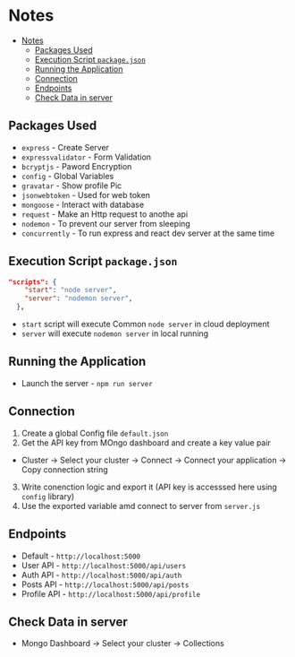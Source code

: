 # Notes
- [Notes](#notes)
  - [Packages Used](#packages-used)
  - [Execution Script `package.json`](#execution-script-packagejson)
  - [Running the Application](#running-the-application)
  - [Connection](#connection)
  - [Endpoints](#endpoints)
  - [Check Data in server](#check-data-in-server)

## Packages Used
- `express` - Create Server
- `expressvalidator` - Form Validation
- `bcryptjs` - Paword Encryption
- `config` - Global Variables
- `gravatar` - Show profile Pic
- `jsonwebtoken` - Used for web token
- `mongoose` - Interact with database
- `request` - Make an Http request to anothe api
- `nodemon` - To prevent our server from sleeping
- `concurrently` - To run express and react dev server at the same time

## Execution Script `package.json`
```json
"scripts": {
    "start": "node server",
    "server": "nodemon server",
  },
```
- `start` script will execute Common `node server` in cloud deployment
- `server` will execute `nodemon server` in local running

## Running the Application
- Launch the server - `npm run server`

## Connection 
1. Create a global Config file `default.json`
2. Get the API key from MOngo dashboard and create a key value pair
  - Cluster -> Select your cluster -> Connect -> Connect your application -> Copy connection string
3. Write conenction logic and export it (API key is accesssed here using `config` library)
4. Use the exported variable amd connect to server from `server.js`

## Endpoints
- Default - `http://localhost:5000`
- User API - `http://localhost:5000/api/users`
- Auth API - `http://localhost:5000/api/auth`
- Posts API - `http://localhost:5000/api/posts`
- Profile API - `http://localhost:5000/api/profile`

##  Check Data in server 
- Mongo Dashboard -> Select your cluster -> Collections
